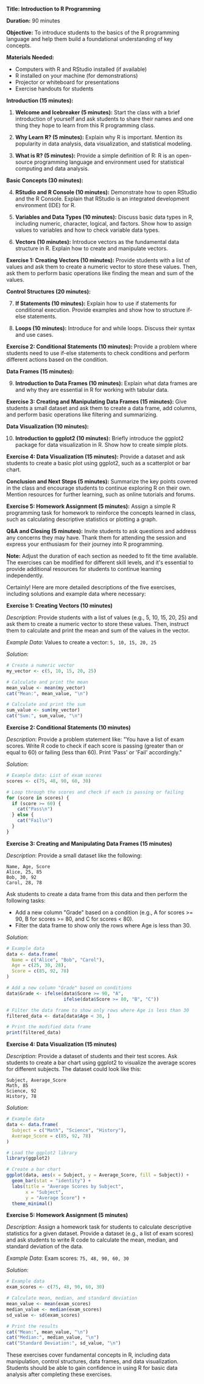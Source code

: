 **Title: Introduction to R Programming**

**Duration:** 90 minutes

**Objective:** To introduce students to the basics of the R programming language and help them build a foundational understanding of key concepts.

**Materials Needed:**
- Computers with R and RStudio installed (if available)
- R installed on your machine (for demonstrations)
- Projector or whiteboard for presentations
- Exercise handouts for students

**Introduction (15 minutes):**
1. **Welcome and Icebreaker (5 minutes):** Start the class with a brief introduction of yourself and ask students to share their names and one thing they hope to learn from this R programming class.

2. **Why Learn R? (5 minutes):** Explain why R is important. Mention its popularity in data analysis, data visualization, and statistical modeling.

3. **What is R? (5 minutes):** Provide a simple definition of R: R is an open-source programming language and environment used for statistical computing and data analysis.

**Basic Concepts (30 minutes):**

4. **RStudio and R Console (10 minutes):** Demonstrate how to open RStudio and the R Console. Explain that RStudio is an integrated development environment (IDE) for R.

5. **Variables and Data Types (10 minutes):** Discuss basic data types in R, including numeric, character, logical, and factors. Show how to assign values to variables and how to check variable data types.

6. **Vectors (10 minutes):** Introduce vectors as the fundamental data structure in R. Explain how to create and manipulate vectors.

**Exercise 1: Creating Vectors (10 minutes):**
Provide students with a list of values and ask them to create a numeric vector to store these values. Then, ask them to perform basic operations like finding the mean and sum of the values.

**Control Structures (20 minutes):**

7. **If Statements (10 minutes):** Explain how to use if statements for conditional execution. Provide examples and show how to structure if-else statements.

8. **Loops (10 minutes):** Introduce for and while loops. Discuss their syntax and use cases.

**Exercise 2: Conditional Statements (10 minutes):**
Provide a problem where students need to use if-else statements to check conditions and perform different actions based on the condition.

**Data Frames (15 minutes):**

9. **Introduction to Data Frames (10 minutes):** Explain what data frames are and why they are essential in R for working with tabular data.

**Exercise 3: Creating and Manipulating Data Frames (15 minutes):**
Give students a small dataset and ask them to create a data frame, add columns, and perform basic operations like filtering and summarizing.

**Data Visualization (10 minutes):**

10. **Introduction to ggplot2 (10 minutes):** Briefly introduce the ggplot2 package for data visualization in R. Show how to create simple plots.

**Exercise 4: Data Visualization (15 minutes):**
Provide a dataset and ask students to create a basic plot using ggplot2, such as a scatterplot or bar chart.

**Conclusion and Next Steps (5 minutes):**
Summarize the key points covered in the class and encourage students to continue exploring R on their own. Mention resources for further learning, such as online tutorials and forums.

**Exercise 5: Homework Assignment (5 minutes):**
Assign a simple R programming task for homework to reinforce the concepts learned in class, such as calculating descriptive statistics or plotting a graph.

**Q&A and Closing (5 minutes):**
Invite students to ask questions and address any concerns they may have. Thank them for attending the session and express your enthusiasm for their journey into R programming.

**Note:** Adjust the duration of each section as needed to fit the time available. The exercises can be modified for different skill levels, and it's essential to provide additional resources for students to continue learning independently.




Certainly! Here are more detailed descriptions of the five exercises, including solutions and example data where necessary:

**Exercise 1: Creating Vectors (10 minutes)**

*Description*: Provide students with a list of values (e.g., 5, 10, 15, 20, 25) and ask them to create a numeric vector to store these values. Then, instruct them to calculate and print the mean and sum of the values in the vector.

*Example Data*: Values to create a vector: `5, 10, 15, 20, 25`

*Solution*:
```R
# Create a numeric vector
my_vector <- c(5, 10, 15, 20, 25)

# Calculate and print the mean
mean_value <- mean(my_vector)
cat("Mean:", mean_value, "\n")

# Calculate and print the sum
sum_value <- sum(my_vector)
cat("Sum:", sum_value, "\n")
```

**Exercise 2: Conditional Statements (10 minutes)**

*Description*: Provide a problem statement like: "You have a list of exam scores. Write R code to check if each score is passing (greater than or equal to 60) or failing (less than 60). Print 'Pass' or 'Fail' accordingly."

*Solution*:
```R
# Example data: List of exam scores
scores <- c(75, 48, 90, 60, 30)

# Loop through the scores and check if each is passing or failing
for (score in scores) {
  if (score >= 60) {
    cat("Pass\n")
  } else {
    cat("Fail\n")
  }
}
```

**Exercise 3: Creating and Manipulating Data Frames (15 minutes)**

*Description*: Provide a small dataset like the following:

```
Name, Age, Score
Alice, 25, 85
Bob, 30, 92
Carol, 28, 78
```

Ask students to create a data frame from this data and then perform the following tasks:
- Add a new column "Grade" based on a condition (e.g., A for scores >= 90, B for scores >= 80, and C for scores < 80).
- Filter the data frame to show only the rows where Age is less than 30.

*Solution*:
```R
# Example data
data <- data.frame(
  Name = c("Alice", "Bob", "Carol"),
  Age = c(25, 30, 28),
  Score = c(85, 92, 78)
)

# Add a new column "Grade" based on conditions
data$Grade <- ifelse(data$Score >= 90, "A",
                     ifelse(data$Score >= 80, "B", "C"))

# Filter the data frame to show only rows where Age is less than 30
filtered_data <- data[data$Age < 30, ]

# Print the modified data frame
print(filtered_data)
```

**Exercise 4: Data Visualization (15 minutes)**

*Description*: Provide a dataset of students and their test scores. Ask students to create a bar chart using ggplot2 to visualize the average scores for different subjects. The dataset could look like this:

```
Subject, Average_Score
Math, 85
Science, 92
History, 78
```

*Solution*:
```R
# Example data
data <- data.frame(
  Subject = c("Math", "Science", "History"),
  Average_Score = c(85, 92, 78)
)

# Load the ggplot2 library
library(ggplot2)

# Create a bar chart
ggplot(data, aes(x = Subject, y = Average_Score, fill = Subject)) +
  geom_bar(stat = "identity") +
  labs(title = "Average Scores by Subject",
       x = "Subject",
       y = "Average Score") +
  theme_minimal()
```

**Exercise 5: Homework Assignment (5 minutes)**

*Description*: Assign a homework task for students to calculate descriptive statistics for a given dataset. Provide a dataset (e.g., a list of exam scores) and ask students to write R code to calculate the mean, median, and standard deviation of the data.

*Example Data*: Exam scores: `75, 48, 90, 60, 30`

*Solution*:
```R
# Example data
exam_scores <- c(75, 48, 90, 60, 30)

# Calculate mean, median, and standard deviation
mean_value <- mean(exam_scores)
median_value <- median(exam_scores)
sd_value <- sd(exam_scores)

# Print the results
cat("Mean:", mean_value, "\n")
cat("Median:", median_value, "\n")
cat("Standard Deviation:", sd_value, "\n")
```

These exercises cover fundamental concepts in R, including data manipulation, control structures, data frames, and data visualization. Students should be able to gain confidence in using R for basic data analysis after completing these exercises.
